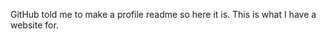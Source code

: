 GitHub told me to make a profile readme so here it is.
This is what I have a website for.

<!---
AlexGarrity/AlexGarrity is a ✨ special ✨ repository because its `README.md` (this file) appears on your GitHub profile.
You can click the Preview link to take a look at your changes.
--->
